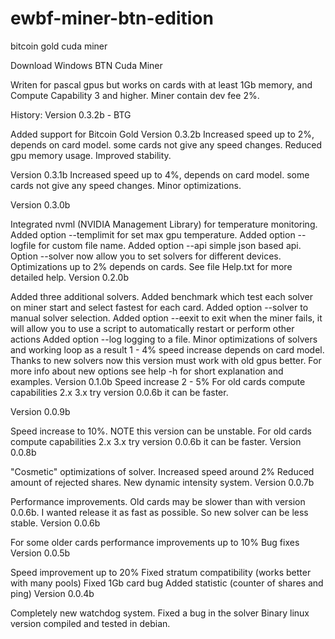 # ewbf-miner-btn-edition
bitcoin gold cuda miner

Download Windows BTN Cuda Miner

Writen for pascal gpus but works on cards with at least 1Gb memory, and Compute Capability 3 and higher. Miner contain dev fee 2%.

History: Version 0.3.2b - BTG

Added support for Bitcoin Gold
Version 0.3.2b Increased speed up to 2%, depends on card model. some cards not give any speed changes. Reduced gpu memory usage. Improved stability.

Version 0.3.1b Increased speed up to 4%, depends on card model. some cards not give any speed changes. Minor optimizations.

Version 0.3.0b

Integrated nvml (NVIDIA Management Library) for temperature monitoring.
Added option --templimit for set max gpu temperature.
Added option --logfile for custom file name.
Added option --api simple json based api.
Option --solver now allow you to set solvers for different devices.
Optimizations up to 2% depends on cards.
See file Help.txt for more detailed help.
Version 0.2.0b

Added three additional solvers.
Added benchmark which test each solver on miner start and select fastest for each card.
Added option --solver to manual solver selection.
Added option --eexit to exit when the miner fails, it will allow you to use a script to automatically restart or perform other actions
Added option --log logging to a file.
Minor optimizations of solvers and working loop as a result 1 - 4% speed increase depends on card model.
Thanks to new solvers now this version must work with old gpus better.
For more info about new options see help -h for short explanation and examples.
Version 0.1.0b Speed increase 2 - 5% For old cards compute capabilities 2.x 3.x try version 0.0.6b it can be faster.

Version 0.0.9b

Speed increase to 10%.
NOTE this version can be unstable.
For old cards compute capabilities 2.x 3.x try version 0.0.6b it can be faster.
Version 0.0.8b

"Cosmetic" optimizations of solver. Increased speed around 2%
Reduced amount of rejected shares.
New dynamic intensity system.
Version 0.0.7b

Performance improvements. Old cards may be slower than with version 0.0.6b.
I wanted release it as fast as possible. So new solver can be less stable.
Version 0.0.6b

For some older cards performance improvements up to 10%
Bug fixes
Version 0.0.5b

Speed improvement up to 20%
Fixed stratum compatibility (works better with many pools)
Fixed 1Gb card bug
Added statistic (counter of shares and ping)
Version 0.0.4b

Completely new watchdog system.
Fixed a bug in the solver
Binary linux version compiled and tested in debian.
